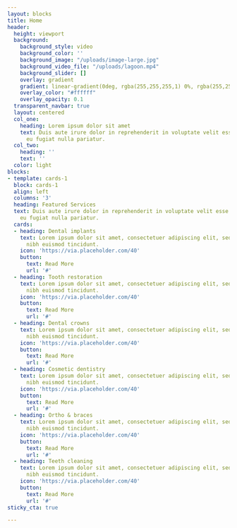 ```yaml
---
layout: blocks
title: Home
header:
  height: viewport
  background:
    background_style: video
    background_color: ''
    background_image: "/uploads/image-large.jpg"
    background_video_file: "/uploads/lagoon.mp4"
    background_slider: []
    overlay: gradient
    gradient: linear-gradient(0deg, rgba(255,255,255,1) 0%, rgba(255,255,255,0) 50%);
    overlay_color: "#ffffff"
    overlay_opacity: 0.1
  transparent_navbar: true
  layout: centered
  col_one:
    heading: Lorem ipsum dolor sit amet
    text: Duis aute irure dolor in reprehenderit in voluptate velit esse cillum dolore
      eu fugiat nulla pariatur.
  col_two:
    heading: ''
    text: ''
  color: light
blocks:
- template: cards-1
  block: cards-1
  align: left
  columns: '3'
  heading: Featured Services
  text: Duis aute irure dolor in reprehenderit in voluptate velit esse cillum dolore
    eu fugiat nulla pariatur.
  cards:
  - heading: Dental implants
    text: Lorem ipsum dolor sit amet, consectetuer adipiscing elit, sed diam nonummy
      nibh euismod tincidunt.
    icon: 'https://via.placeholder.com/40'
    button:
      text: Read More
      url: '#'
  - heading: Tooth restoration
    text: Lorem ipsum dolor sit amet, consectetuer adipiscing elit, sed diam nonummy
      nibh euismod tincidunt.
    icon: 'https://via.placeholder.com/40'
    button:
      text: Read More
      url: '#'
  - heading: Dental crowns
    text: Lorem ipsum dolor sit amet, consectetuer adipiscing elit, sed diam nonummy
      nibh euismod tincidunt.
    icon: 'https://via.placeholder.com/40'
    button:
      text: Read More
      url: '#'
  - heading: Cosmetic dentistry
    text: Lorem ipsum dolor sit amet, consectetuer adipiscing elit, sed diam nonummy
      nibh euismod tincidunt.
    icon: 'https://via.placeholder.com/40'
    button:
      text: Read More
      url: '#'
  - heading: Ortho & braces
    text: Lorem ipsum dolor sit amet, consectetuer adipiscing elit, sed diam nonummy
      nibh euismod tincidunt.
    icon: 'https://via.placeholder.com/40'
    button:
      text: Read More
      url: '#'
  - heading: Teeth cleaning
    text: Lorem ipsum dolor sit amet, consectetuer adipiscing elit, sed diam nonummy
      nibh euismod tincidunt.
    icon: 'https://via.placeholder.com/40'
    button:
      text: Read More
      url: '#'
sticky_cta: true

---
```


